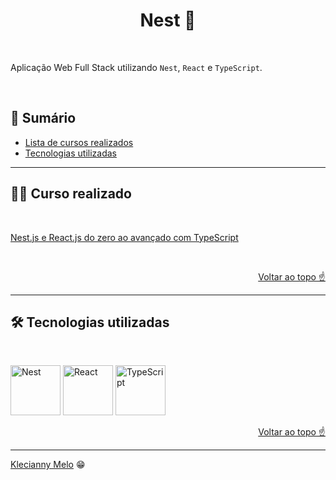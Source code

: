 <h1 id="top" align="center">Nest 🦁</h1>

<br>

Aplicação Web Full Stack utilizando `Nest`, `React` e `TypeScript`.

<br>

<h2>📑 Sumário</h2>

- [Lista de cursos realizados](#curso)
- [Tecnologias utilizadas](#tech)

---

<h2 id="curso">👩‍💻 Curso realizado</h2>

<br>

[Nest.js e React.js do zero ao avançado com TypeScript](https://www.udemy.com/course/nestjs-e-reactjs-do-zero-ao-avancado-utilizando-typescript/)

<br>

<p align="right"><a href="#top">Voltar ao topo ☝</a></p>

---

<h2 id="tech">🛠 Tecnologias utilizadas</h2>

<br>

<img title="Nest" alt="Nest" height="80" width="80" src="https://cdn.jsdelivr.net/gh/devicons/devicon/icons/nestjs/nestjs-plain.svg" /> <img title="React" alt="React" height="80" width="80" src="https://cdn.jsdelivr.net/gh/devicons/devicon/icons/react/react-original.svg" /> <img title="TypeScript" alt="TypeScript" height="80" width="80" src="https://cdn.jsdelivr.net/gh/devicons/devicon/icons/typescript/typescript-original.svg" />
             
<p align="right"><a href="#top">Voltar ao topo ☝</a></p>

---

[Klecianny Melo](https://www.linkedin.com/in/kecbm/) 😁
